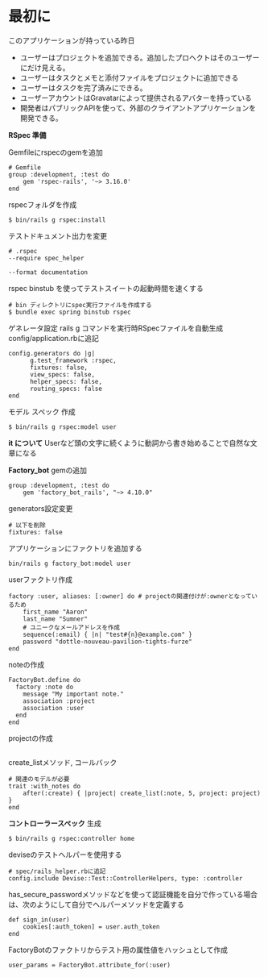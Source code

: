 # 最初に

このアプリケーションが持っている昨日

- ユーザーはプロジェクトを追加できる。追加したプロヘクトはそのユーザーにだけ見える。
- ユーザーはタスクとメモと添付ファイルをプロジェクトに追加できる
- ユーザーはタスクを完了済みにできる。
- ユーザーアカウントはGravatarによって提供されるアバターを持っている
- 開発者はパブリックAPIを使って、外部のクライアントアプリケーションを開発できる。

**RSpec 準備**

Gemfileにrspecのgemを追加
```
# Gemfile
group :development, :test do
    gem 'rspec-rails', '~> 3.16.0'
end
```

rspecフォルダを作成
```
$ bin/rails g rspec:install
```

テストドキュメント出力を変更
```
# .rspec
--require spec_helper

--format documentation
```

rspec binstub を使ってテストスイートの起動時間を速くする
```
# bin ディレクトリにspec実行ファイルを作成する
$ bundle exec spring binstub rspec
```

ゲネレータ設定
rails g コマンドを実行時RSpecファイルを自動生成
config/application.rbに追記
```
config.generators do |g|
      g.test_framework :rspec,
      fixtures: false,
      view_specs: false,
      helper_specs: false,
      routing_specs: false
end
```

モデル スペック 作成
```
$ bin/rails g rspec:model user
```

**it について**
Userなど頭の文字に続くように動詞から書き始めることで自然な文章になる


**Factory_bot**
gemの追加
```
group :development, :test do
    gem 'factory_bot_rails', "~> 4.10.0"
```

generators設定変更
```
# 以下を削除
fixtures: false
```

アプリケーションにファクトリを追加する
```
bin/rails g factory_bot:model user
```

userファクトリ作成
```
factory :user, aliases: [:owner] do # projectの関連付けが:ownerとなっているため
    first_name "Aaron"
    last_name "Sumner"
    # ユニークなメールアドレスを作成
    sequence(:email) { |n| "test#{n}@example.com" }
    password "dottle-nouveau-pavilion-tights-furze"
end
```

noteの作成
```
FactoryBot.define do
  factory :note do
    message "My important note."
    association :project
    association :user
  end
end
```

projectの作成
```
```

create_listメソッド, コールバック
```
# 関連のモデルが必要
trait :with_notes do
    after(:create) { |project| create_list(:note, 5, project: project) }
end
```

**コントローラースペック**
生成
```
$ bin/rails g rspec:controller home
```

deviseのテストヘルパーを使用する
```
# spec/rails_helper.rbに追記
config.include Devise::Test::ControllerHelpers, type: :controller
```

has_secure_passwordメソッドなどを使って認証機能を自分で作っている場合は、次のようにして自分でヘルパーメソッドを定義する
```
def sign_in(user)
    cookies[:auth_token] = user.auth_token
end
```

FactoryBotのファクトリからテスト用の属性値をハッシュとして作成
```
user_params = FactoryBot.attribute_for(:user)
```
